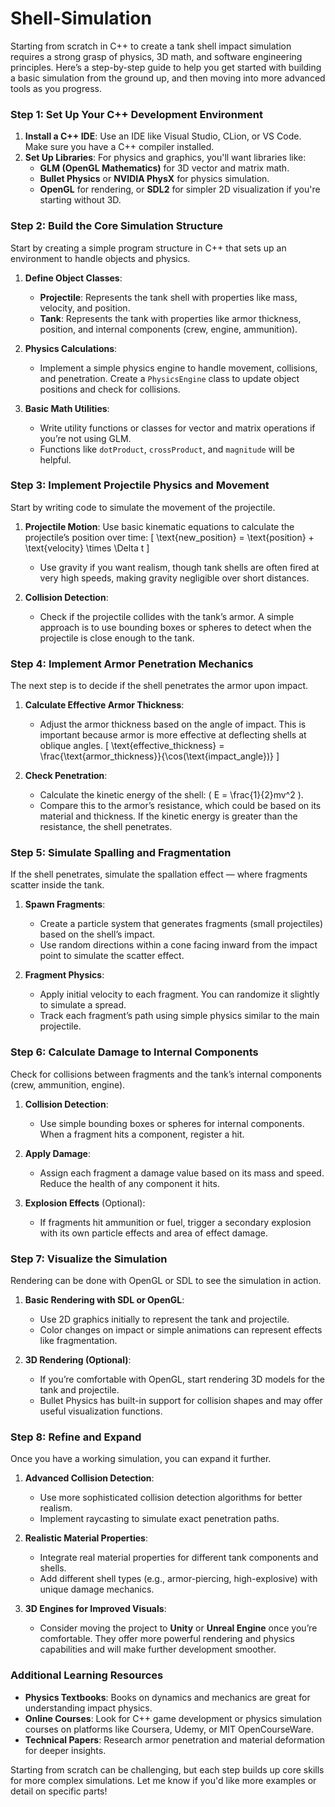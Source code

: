 # Shell-Simulation
Starting from scratch in C++ to create a tank shell impact simulation requires a strong grasp of physics, 3D math, and software engineering principles. Here’s a step-by-step guide to help you get started with building a basic simulation from the ground up, and then moving into more advanced tools as you progress.

### Step 1: Set Up Your C++ Development Environment
1. **Install a C++ IDE**: Use an IDE like Visual Studio, CLion, or VS Code. Make sure you have a C++ compiler installed.
2. **Set Up Libraries**: For physics and graphics, you'll want libraries like:
   - **GLM (OpenGL Mathematics)** for 3D vector and matrix math.
   - **Bullet Physics** or **NVIDIA PhysX** for physics simulation.
   - **OpenGL** for rendering, or **SDL2** for simpler 2D visualization if you're starting without 3D.

### Step 2: Build the Core Simulation Structure
Start by creating a simple program structure in C++ that sets up an environment to handle objects and physics.

1. **Define Object Classes**:
   - **Projectile**: Represents the tank shell with properties like mass, velocity, and position.
   - **Tank**: Represents the tank with properties like armor thickness, position, and internal components (crew, engine, ammunition).
   
2. **Physics Calculations**:
   - Implement a simple physics engine to handle movement, collisions, and penetration. Create a `PhysicsEngine` class to update object positions and check for collisions.
   
3. **Basic Math Utilities**:
   - Write utility functions or classes for vector and matrix operations if you’re not using GLM.
   - Functions like `dotProduct`, `crossProduct`, and `magnitude` will be helpful.

### Step 3: Implement Projectile Physics and Movement
Start by writing code to simulate the movement of the projectile.

1. **Projectile Motion**: Use basic kinematic equations to calculate the projectile’s position over time:
   \[
   \text{new\_position} = \text{position} + \text{velocity} \times \Delta t
   \]
   - Use gravity if you want realism, though tank shells are often fired at very high speeds, making gravity negligible over short distances.
   
2. **Collision Detection**:
   - Check if the projectile collides with the tank’s armor. A simple approach is to use bounding boxes or spheres to detect when the projectile is close enough to the tank.

### Step 4: Implement Armor Penetration Mechanics
The next step is to decide if the shell penetrates the armor upon impact.

1. **Calculate Effective Armor Thickness**:
   - Adjust the armor thickness based on the angle of impact. This is important because armor is more effective at deflecting shells at oblique angles.
   \[
   \text{effective\_thickness} = \frac{\text{armor\_thickness}}{\cos(\text{impact\_angle})}
   \]

2. **Check Penetration**:
   - Calculate the kinetic energy of the shell: \( E = \frac{1}{2}mv^2 \).
   - Compare this to the armor’s resistance, which could be based on its material and thickness. If the kinetic energy is greater than the resistance, the shell penetrates.

### Step 5: Simulate Spalling and Fragmentation
If the shell penetrates, simulate the spallation effect — where fragments scatter inside the tank.

1. **Spawn Fragments**:
   - Create a particle system that generates fragments (small projectiles) based on the shell’s impact.
   - Use random directions within a cone facing inward from the impact point to simulate the scatter effect.

2. **Fragment Physics**:
   - Apply initial velocity to each fragment. You can randomize it slightly to simulate a spread.
   - Track each fragment’s path using simple physics similar to the main projectile.

### Step 6: Calculate Damage to Internal Components
Check for collisions between fragments and the tank’s internal components (crew, ammunition, engine).

1. **Collision Detection**:
   - Use simple bounding boxes or spheres for internal components. When a fragment hits a component, register a hit.

2. **Apply Damage**:
   - Assign each fragment a damage value based on its mass and speed. Reduce the health of any component it hits.

3. **Explosion Effects** (Optional):
   - If fragments hit ammunition or fuel, trigger a secondary explosion with its own particle effects and area of effect damage.

### Step 7: Visualize the Simulation
Rendering can be done with OpenGL or SDL to see the simulation in action.

1. **Basic Rendering with SDL or OpenGL**:
   - Use 2D graphics initially to represent the tank and projectile.
   - Color changes on impact or simple animations can represent effects like fragmentation.

2. **3D Rendering (Optional)**:
   - If you’re comfortable with OpenGL, start rendering 3D models for the tank and projectile.
   - Bullet Physics has built-in support for collision shapes and may offer useful visualization functions.

### Step 8: Refine and Expand
Once you have a working simulation, you can expand it further.

1. **Advanced Collision Detection**:
   - Use more sophisticated collision detection algorithms for better realism.
   - Implement raycasting to simulate exact penetration paths.

2. **Realistic Material Properties**:
   - Integrate real material properties for different tank components and shells.
   - Add different shell types (e.g., armor-piercing, high-explosive) with unique damage mechanics.

3. **3D Engines for Improved Visuals**:
   - Consider moving the project to **Unity** or **Unreal Engine** once you’re comfortable. They offer more powerful rendering and physics capabilities and will make further development smoother.


### Additional Learning Resources
- **Physics Textbooks**: Books on dynamics and mechanics are great for understanding impact physics.
- **Online Courses**: Look for C++ game development or physics simulation courses on platforms like Coursera, Udemy, or MIT OpenCourseWare.
- **Technical Papers**: Research armor penetration and material deformation for deeper insights.

Starting from scratch can be challenging, but each step builds up core skills for more complex simulations. Let me know if you'd like more examples or detail on specific parts!
